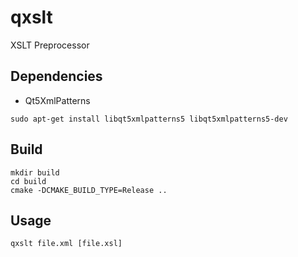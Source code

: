# qxslt

XSLT Preprocessor

## Dependencies

- Qt5XmlPatterns

`sudo apt-get install libqt5xmlpatterns5 libqt5xmlpatterns5-dev`

## Build

```
mkdir build
cd build
cmake -DCMAKE_BUILD_TYPE=Release ..
```

## Usage

`qxslt file.xml [file.xsl]`
